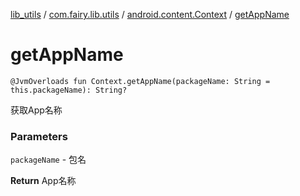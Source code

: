 [lib_utils](../../index.md) / [com.fairy.lib.utils](../index.md) / [android.content.Context](index.md) / [getAppName](./get-app-name.md)

# getAppName

`@JvmOverloads fun Context.getAppName(packageName: String = this.packageName): String?`

获取App名称

### Parameters

`packageName` - 包名

**Return**
App名称

